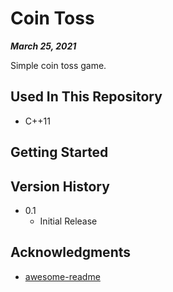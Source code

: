 # Coin Toss

***March 25, 2021***

Simple coin toss game.

## Used In This Repository

- C++11

## Getting Started

## Version History

* 0.1
    * Initial Release

## Acknowledgments

* [awesome-readme](https://github.com/matiassingers/awesome-readme)
